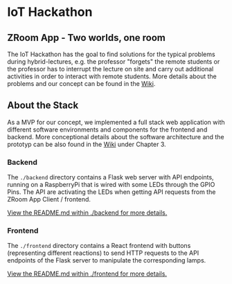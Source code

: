 # IoT Hackathon

## ZRoom App - Two worlds, one room

The IoT Hackathon has the goal to find solutions for the typical problems during hybrid-lectures, e.g. the professor "forgets" the remote students or the professor has to interrupt the lecture on site and carry out additional activities in order to interact with remote students. More details about the problems and our concept can be found in the [Wiki](https://gitlab.reutlingen-university.de/SCCA/ZRoom_App/-/wikis/home).

## About the Stack

As a MVP for our concept, we implemented a full stack web application with different software environments and components for the frontend and backend. More conceptional details about the software architecture and the prototyp can be also found in the [Wiki](https://gitlab.reutlingen-university.de/SCCA/ZRoom_App/-/wikis/home) under Chapter 3.

### Backend

The `./backend` directory contains a Flask web server with API endpoints, running on a RaspberryPi that is wired with some LEDs through the GPIO Pins. The API are activating the LEDs when getting API requests from the ZRoom App Client / frontend.

[View the README.md within ./backend for more details.](https://gitlab.reutlingen-university.de/SCCA/ZRoom_App/-/tree/main/backend)

### Frontend

The `./frontend` directory contains a React frontend with buttons (representing different reactions) to send HTTP requests to the API endpoints of the Flask server to manipulate the corresponding lamps.

[View the README.md within ./frontend for more details.](https://gitlab.reutlingen-university.de/SCCA/ZRoom_App/-/tree/main/frontend)
